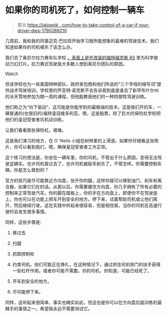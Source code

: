 # 如果你的司机死了，如何控制一辆车

> 原文:[https://jalopnik . com/how-to-take-control-of-a-car-if your-driver-dies-1790289210](https://jalopnik.com/how-to-take-control-of-a-car-if-your-driver-dies-1790289210)

几周前，我和我的同事迈克·巴拉班开始学习我所能想象的最难的驾驶技术。我们知道如果你的司机被杀了该怎么办。

我们去了奥尼尔拉力赛车队学校 [，表面上是在改装的福特福克斯 RS](https://jalopnik.com/the-ford-focus-rs-drift-mode-is-actually-way-faster-tha-1789832066) 里为科学做动力幻灯片。拉力赛式驾驶是大多数人想到奥尼尔团队的原因。

Watch

但该学校也为一些美国特种部队、政府承包商和他们所说的“三个字母的缩写词”提供战术驾驶培训。学校里的怀亚特·诺克斯不会告诉我到底是谁去了新罕布什尔州的冰天雪地参加为期一周的课程，但他能教我他们的一种防御性驾驶训练。

他们称之为“向下驱动”，这可能是你能学到的最极端的技术。这是我们开的车，一辆普通的(也很旧的)福特皇冠维多利亚。嗯，这是股票，除了巨大的保险杠学校把他们的皇冠受害者坑机动训练。

让我们看看那些保险杠。艰难。

这是我们演习的地方，在 O 'Neils 小组在树林里的上滑道。如果你仔细看这张照片，你可以看到我们，嗯，确保皇冠受害者工作正常。

这个练习的想法是，你坐在一辆车里，你的司机，不管出于什么原因，变得无法驾驶这辆车。也许司机昏过去了，也许司机被敌军射杀了，不管怎样。你需要控制车辆。你是怎么做到的？

官方的技巧是尽可能靠近方向盘，张开你的腿，这样你就可以够到油门、刹车和离合器，如果它们在的话。从那以后，你需要握住方向盘，你几乎拥有了所有必要的控制来正常驾驶汽车。你的脚在踏板上，你的手在方向盘上，即使你不在驾驶座上，你也可以在功能上把车开到安全的地方。停下来，试着帮助司机或让他们离开，然后继续行驶。这在实践中听起来很容易，但是相信我，当你的司机在高速行驶时会发生很多事情。

同样，这些步骤是:

1.  移过去

2.  扫腿

3.  抓取控制轮

4.  约束司机。他们可能正在挣扎，在这种情况下，通过抓住司机侧门的扶手获得一些杠杆作用。或者你可能不需要。你的司机，你知道，可能已经死了。

5.  开车到安全的地方。

6.  尽可能停下来。

同样，这听起来很简单，事实也确实如此，但这也是你可以在方向盘后面训练的最棘手的事情之一。希望我永远不需要测试它。